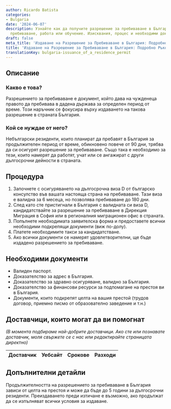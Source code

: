 ```yaml
---
author: Ricardo Batista
categories:
- Bulgaria
date: '2024-06-07'
description: Узнайте как да получите разрешение за пребиваване в България за дългосрочно
  пребиваване, работа или обучение. Изисквания, процес и необходими документи.
draft: false
meta_title: 'Издаване на Разрешение за Пребиваване в България: Подробно Ръководство'
title: 'Издаване на Разрешение за Пребиваване в България: Подробно Ръководство'
translationKey: bulgaria-issuance_of_a_residence_permit
---
```



## Описание
### Какво е това?
Разрешението за пребиваване е документ, който дава на чужденеца правото да пребивава в дадена държава за определен период от време. Този наръчник се фокусира върху издаването на такова разрешение в страната България.

### Кой се нуждае от него?
Небългарски резиденти, които планират да пребавят в България за продължителен период от време, обикновено повече от 90 дни, трябва да си осигурят разрешение за пребиваване. Също така е необходимо за тези, които намерят да работят, учат или се ангажират с други дългосрочни дейности в страната.

## Процедура
1. Започнете с осигуряването на дългосрочна виза D от българско консулство във вашата настояща страна на пребиваване. Тази виза е валидна за 6 месеца, но позволява пребиваване до 180 дни.
2. След като сте пристигнали в България с валидната си виза D, кандидатствайте за разрешение за пребиваване в Дирекция Миграция в София или в регионалния миграционен офис в страната.
3. Попълнете необходимата заявителска форма и предоставете всички необходими подкрепящи документи (виж по-долу).
4. Платете необходимите такси за кандидатстване.
5. Ако всички документи се намерят удовлетворителни, ще бъде издадено разрешението за пребиваване.

## Необходими документи
- Валиден паспорт.
- Доказателство за адрес в България.
- Доказателство за здравно осигуряване, валидно за България.
- Доказателство за финансови ресурси за подпомагане на престоя ви в България.
- Документи, които подкрепят целта на вашия престой (трудов договор, приемно писмо от образователно заведение и т.н.)

## Доставчици, които могат да ви помогнат
_(В момента подбираме най-добрите доставчици. Ако сте или познавате доставчик, моля свържете се с нас или редактирайте страницата директно)_

| Доставчик       |     Уебсайт     |     Срокове       |       Разходи    |
| --------------- | --------------- |  :-------------: | :-------------: |


## Допълнителни детайли
Продължителността на разрешението за пребиваване в България зависи от целта на престоя и може да бъде до 5 години за дългосрочни резиденти. Преиздаването преди изтичане е възможно, ако продължат да се изпълняват всички условия за издаване.